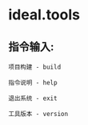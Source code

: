 # ideal.tools

  ## 指令输入:

    项目构建 - build
    
    指令说明 - help
    
    退出系统 - exit
    
    工具版本 - version

